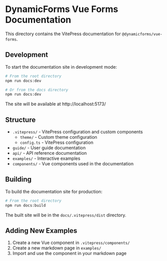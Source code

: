 # DynamicForms Vue Forms Documentation

This directory contains the VitePress documentation for `@dynamicforms/vue-forms`.

## Development

To start the documentation site in development mode:

```bash
# From the root directory
npm run docs:dev

# Or from the docs directory
npm run docs:dev
```

The site will be available at http://localhost:5173/

## Structure

- `.vitepress/` - VitePress configuration and custom components
  - `theme/` - Custom theme configuration
  - `config.ts` - VitePress configuration
- `guide/` - User guide documentation
- `api/` - API reference documentation
- `examples/` - Interactive examples
- `components/` - Vue components used in the documentation

## Building

To build the documentation site for production:

```bash
# From the root directory
npm run docs:build
```

The built site will be in the `docs/.vitepress/dist` directory.

## Adding New Examples

1. Create a new Vue component in `.vitepress/components/`
2. Create a new markdown page in `examples/`
3. Import and use the component in your markdown page
